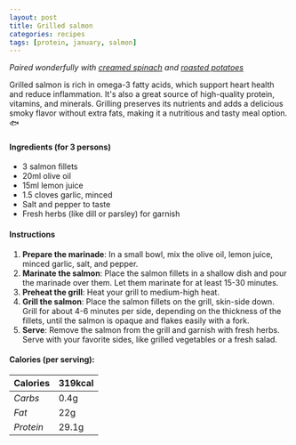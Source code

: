 ```yaml
---
layout: post
title: Grilled salmon
categories: recipes
tags: [protein, january, salmon]
---
```


*Paired wonderfully with <a href="/recipes/creamed-spinach">creamed spinach</a> and <a href="/recipes/roasted-potatoes">roasted potatoes</a>*

Grilled salmon is rich in omega-3 fatty acids, which support heart health and reduce inflammation. It's also a great source of high-quality protein, vitamins, and minerals. Grilling preserves its nutrients and adds a delicious smoky flavor without extra fats, making it a nutritious and tasty meal option. 🐟

#### Ingredients (for 3 persons)
- 3 salmon fillets
- 20ml olive oil
- 15ml lemon juice
- 1.5 cloves garlic, minced
- Salt and pepper to taste
- Fresh herbs (like dill or parsley) for garnish

#### Instructions
1. **Prepare the marinade**: In a small bowl, mix the olive oil, lemon juice, minced garlic, salt, and pepper.
2. **Marinate the salmon**: Place the salmon fillets in a shallow dish and pour the marinade over them. Let them marinate for at least 15-30 minutes.
3. **Preheat the grill**: Heat your grill to medium-high heat.
4. **Grill the salmon**: Place the salmon fillets on the grill, skin-side down. Grill for about 4-6 minutes per side, depending on the thickness of the fillets, until the salmon is opaque and flakes easily with a fork.
5. **Serve**: Remove the salmon from the grill and garnish with fresh herbs. Serve with your favorite sides, like grilled vegetables or a fresh salad.

#### Calories (per serving):

| **Calories** | 319kcal |
| ----------- | ----------- |
| *Carbs* | 0.4g |
| *Fat* | 22g |
| *Protein* | 29.1g |